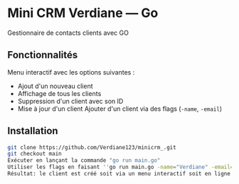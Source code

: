 # Mini CRM Verdiane — Go

Gestionnaire de contacts clients avec GO

## Fonctionnalités
Menu interactif avec les options suivantes : 
- Ajout d'un nouveau client 
- Affichage de tous les clients
- Suppression d'un client avec son ID
- Mise à jour d'un client
Ajouter d'un client via des flags (`-name`, `-email`)

## Installation
```bash
git clone https://github.com/Verdiane123/minicrm_.git
git checkout main
Exécuter en lançant la commande "go run main.go"
Utiliser les flags en faisant ''go run main.go -name="Verdiane" -email="verdiane@verdiane.fr"''
Résultat: le client est créé soit via un menu interactif soit en ligne de commande








